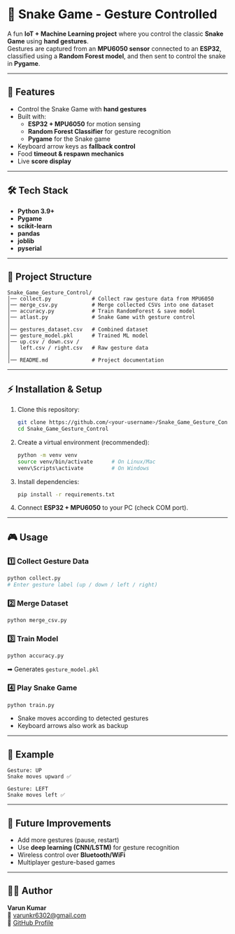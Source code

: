 # 🐍 Snake Game - Gesture Controlled

A fun **IoT + Machine Learning project** where you control the classic **Snake Game** using **hand gestures**.  
Gestures are captured from an **MPU6050 sensor** connected to an **ESP32**, classified using a **Random Forest model**, and then sent to control the snake in **Pygame**.  

---

## 🚀 Features
- Control the Snake Game with **hand gestures**
- Built with:
  - **ESP32 + MPU6050** for motion sensing  
  - **Random Forest Classifier** for gesture recognition  
  - **Pygame** for the Snake game  
- Keyboard arrow keys as **fallback control**  
- Food **timeout & respawn mechanics**  
- Live **score display**  

---

## 🛠️ Tech Stack
- **Python 3.9+**  
- **Pygame**  
- **scikit-learn**  
- **pandas**  
- **joblib**  
- **pyserial**  

---

## 📂 Project Structure
```
Snake_Game_Gesture_Control/
│── collect.py             # Collect raw gesture data from MPU6050
│── merge_csv.py           # Merge collected CSVs into one dataset
│── accuracy.py            # Train RandomForest & save model
│── atlast.py              # Snake Game with gesture control
│
│── gestures_dataset.csv   # Combined dataset
│── gesture_model.pkl      # Trained ML model
│── up.csv / down.csv /
│   left.csv / right.csv   # Raw gesture data
│
│── README.md              # Project documentation
```

---

## ⚡ Installation & Setup

1. Clone this repository:
   ```bash
   git clone https://github.com/<your-username>/Snake_Game_Gesture_Control.git
   cd Snake_Game_Gesture_Control
   ```

2. Create a virtual environment (recommended):
   ```bash
   python -m venv venv
   source venv/bin/activate      # On Linux/Mac
   venv\Scripts\activate         # On Windows
   ```

3. Install dependencies:
   ```bash
   pip install -r requirements.txt
   ```

4. Connect **ESP32 + MPU6050** to your PC (check COM port).  

---

## 🎮 Usage

### 1️⃣ Collect Gesture Data
```bash
python collect.py
# Enter gesture label (up / down / left / right)
```

### 2️⃣ Merge Dataset
```bash
python merge_csv.py
```

### 3️⃣ Train Model
```bash
python accuracy.py
```
➡ Generates `gesture_model.pkl`

### 4️⃣ Play Snake Game
```bash
python train.py
```

- Snake moves according to detected gestures  
- Keyboard arrows also work as backup  

---

## 📝 Example
```
Gesture: UP
Snake moves upward ✅

Gesture: LEFT
Snake moves left ✅
```

---

## 🔮 Future Improvements
- Add more gestures (pause, restart)  
- Use **deep learning (CNN/LSTM)** for gesture recognition  
- Wireless control over **Bluetooth/WiFi**  
- Multiplayer gesture-based games  

---

## 👨‍💻 Author
**Varun Kumar**  
📧 [varunkr6302@gmail.com](mailto:varunkr6302@gmail.com)  
🔗 [GitHub Profile](https://github.com/<your-username>)  
